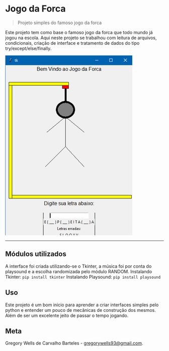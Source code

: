 # Jogo da Forca
> Projeto simples do famoso jogo da forca

Este projeto tem como base o famoso jogo da forca que todo mundo já jogou na escola. Aqui neste projeto se trabalhou com leitura de arquivos, condicionais, criação de interface e tratamento de dados do tipo try/except/else/finally.

![Forca](hangman.png "Jogo da Forca")

---

## Módulos utilizados
A interface foi criada utilizando-se o Tkinter, a música foi por conta do playsound e a escolha randomizada pelo módulo RANDOM.
Instalando Tkinter:
`pip install tkinter`
Instalando Playsound:
`pip install playsound`

## Uso
Este projeto é um bom inicio para aprender a criar interfaces simples pelo python e entender um pouco de mecânicas de construção dos mesmos. Além de ser um excelente jeito de passar o tempo jogando.

## Meta
Gregory Wells de Carvalho Barteles - gregorywells93@gmail.com.